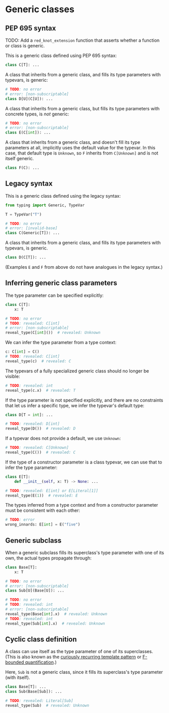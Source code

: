 # Generic classes

## PEP 695 syntax

TODO: Add a `red_knot_extension` function that asserts whether a function or class is generic.

This is a generic class defined using PEP 695 syntax:

```py
class C[T]: ...
```

A class that inherits from a generic class, and fills its type parameters with typevars, is generic:

```py
# TODO: no error
# error: [non-subscriptable]
class D[U](C[U]): ...
```

A class that inherits from a generic class, but fills its type parameters with concrete types, is
_not_ generic:

```py
# TODO: no error
# error: [non-subscriptable]
class E(C[int]): ...
```

A class that inherits from a generic class, and doesn't fill its type parameters at all, implicitly
uses the default value for the typevar. In this case, that default type is `Unknown`, so `F`
inherits from `C[Unknown]` and is not itself generic.

```py
class F(C): ...
```

## Legacy syntax

This is a generic class defined using the legacy syntax:

```py
from typing import Generic, TypeVar

T = TypeVar("T")

# TODO: no error
# error: [invalid-base]
class C(Generic[T]): ...
```

A class that inherits from a generic class, and fills its type parameters with typevars, is generic.

```py
class D(C[T]): ...
```

(Examples `E` and `F` from above do not have analogues in the legacy syntax.)

## Inferring generic class parameters

The type parameter can be specified explicitly:

```py
class C[T]:
    x: T

# TODO: no error
# TODO: revealed: C[int]
# error: [non-subscriptable]
reveal_type(C[int]())  # revealed: Unknown
```

We can infer the type parameter from a type context:

```py
c: C[int] = C()
# TODO: revealed: C[int]
reveal_type(c)  # revealed: C
```

The typevars of a fully specialized generic class should no longer be visible:

```py
# TODO: revealed: int
reveal_type(c.x)  # revealed: T
```

If the type parameter is not specified explicitly, and there are no constraints that let us infer a
specific type, we infer the typevar's default type:

```py
class D[T = int]: ...

# TODO: revealed: D[int]
reveal_type(D())  # revealed: D
```

If a typevar does not provide a default, we use `Unknown`:

```py
# TODO: revealed: C[Unknown]
reveal_type(C())  # revealed: C
```

If the type of a constructor parameter is a class typevar, we can use that to infer the type
parameter:

```py
class E[T]:
    def __init__(self, x: T) -> None: ...

# TODO: revealed: E[int] or E[Literal[1]]
reveal_type(E(1))  # revealed: E
```

The types inferred from a type context and from a constructor parameter must be consistent with each
other:

```py
# TODO: error
wrong_innards: E[int] = E("five")
```

## Generic subclass

When a generic subclass fills its superclass's type parameter with one of its own, the actual types
propagate through:

```py
class Base[T]:
    x: T

# TODO: no error
# error: [non-subscriptable]
class Sub[U](Base[U]): ...

# TODO: no error
# TODO: revealed: int
# error: [non-subscriptable]
reveal_type(Base[int].x)  # revealed: Unknown
# TODO: revealed: int
reveal_type(Sub[int].x)  # revealed: Unknown
```

## Cyclic class definition

A class can use itself as the type parameter of one of its superclasses. (This is also known as the
[curiously recurring template pattern][crtp] or [F-bounded quantification][f-bound].)

Here, `Sub` is not a generic class, since it fills its superclass's type parameter (with itself).

```py
class Base[T]: ...
class Sub(Base[Sub]): ...

# TODO: revealed: Literal[Sub]
reveal_type(Sub)  # revealed: Unknown
```

[crtp]: https://en.wikipedia.org/wiki/Curiously_recurring_template_pattern
[f-bound]: https://en.wikipedia.org/wiki/Bounded_quantification#F-bounded_quantification
